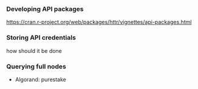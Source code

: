 
### Developing API packages
https://cran.r-project.org/web/packages/httr/vignettes/api-packages.html

### Storing API credentials
how should it be done

### Querying full nodes
- Algorand: purestake
